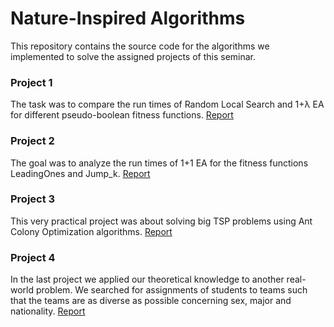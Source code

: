 # Nature-Inspired Algorithms
This repository contains the source code for the algorithms we implemented to solve the assigned projects of this seminar.

### Project 1
The task was to compare the run times of Random Local Search and 1+λ EA for different pseudo-boolean fitness functions. [Report](https://github.com/WGierke/nature-inspired_algorithms17/blob/master/project1/Benson-Gierke-Ring.pdf)

### Project 2
The goal was to analyze the run times of 1+1 EA for the fitness functions LeadingOnes and Jump_k. [Report](https://github.com/WGierke/nature-inspired_algorithms17/blob/master/project2/Benson-Gierke-Ring.pdf)

### Project 3
This very practical project was about solving big TSP problems using Ant Colony Optimization algorithms. [Report](https://github.com/WGierke/nature-inspired_algorithms17/blob/master/project3/documentation/Benson-Gierke-Ring.pdf)

### Project 4
In the last project we applied our theoretical knowledge to another real-world problem. We searched for assignments of students to teams such that the teams are as diverse as possible concerning sex, major and nationality. [Report](https://github.com/WGierke/nature-inspired_algorithms17/blob/master/project4/documentation/Benson-Gierke-Ring-REPORT.pdf)
